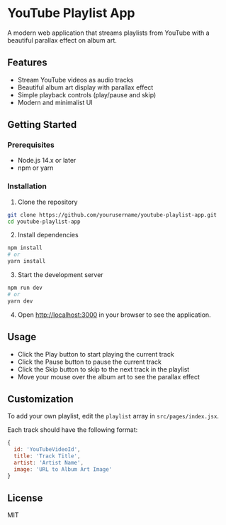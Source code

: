# YouTube Playlist App

A modern web application that streams playlists from YouTube with a beautiful parallax effect on album art.

## Features

- Stream YouTube videos as audio tracks
- Beautiful album art display with parallax effect
- Simple playback controls (play/pause and skip)
- Modern and minimalist UI

## Getting Started

### Prerequisites

- Node.js 14.x or later
- npm or yarn

### Installation

1. Clone the repository
```bash
git clone https://github.com/yourusername/youtube-playlist-app.git
cd youtube-playlist-app
```

2. Install dependencies
```bash
npm install
# or
yarn install
```

3. Start the development server
```bash
npm run dev
# or
yarn dev
```

4. Open [http://localhost:3000](http://localhost:3000) in your browser to see the application.

## Usage

- Click the Play button to start playing the current track
- Click the Pause button to pause the current track
- Click the Skip button to skip to the next track in the playlist
- Move your mouse over the album art to see the parallax effect

## Customization

To add your own playlist, edit the `playlist` array in `src/pages/index.jsx`.

Each track should have the following format:
```javascript
{
  id: 'YouTubeVideoId',
  title: 'Track Title',
  artist: 'Artist Name',
  image: 'URL to Album Art Image'
}
```

## License

MIT
